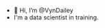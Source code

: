 - 👋 Hi, I’m @VynDailey
- I'm a data scientist in training.


<!---
VynDailey/VynDailey is a ✨ special ✨ repository because its `README.md` (this file) appears on your GitHub profile.
You can click the Preview link to take a look at your changes.
--->

